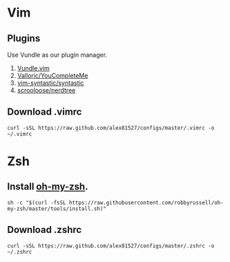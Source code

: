 # Vim
## Plugins
Use Vundle as our plugin manager.
1. [Vundle.vim](https://github.com/VundleVim/Vundle.vim)
2. [Valloric/YouCompleteMe](https://github.com/Valloric/YouCompleteMe)
3. [vim-syntastic/syntastic](https://github.com/vim-syntastic/syntastic)
4. [scrooloose/nerdtree](https://github.com/scrooloose/nerdtree)

## Download .vimrc 
```
curl -sSL https://raw.github.com/alex81527/configs/master/.vimrc -o ~/.vimrc
```

# Zsh
## Install [oh-my-zsh](https://github.com/robbyrussell/oh-my-zsh).
`sh -c "$(curl -fsSL https://raw.githubusercontent.com/robbyrussell/oh-my-zsh/master/tools/install.sh)"`

## Download .zshrc
`curl -sSL https://raw.github.com/alex81527/configs/master/.zshrc -o ~/.zshrc`

